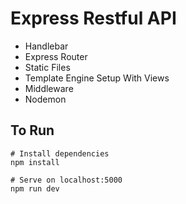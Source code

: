 # Express Restful API


- Handlebar
- Express Router
- Static Files
- Template Engine Setup With Views
- Middleware
- Nodemon

## To Run

```
# Install dependencies
npm install

# Serve on localhost:5000
npm run dev
```
